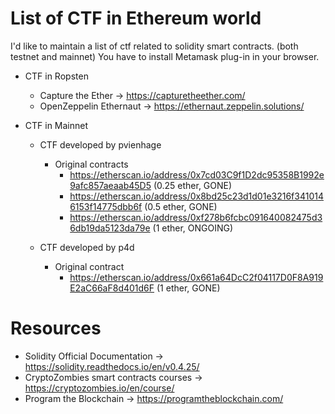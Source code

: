 # List of CTF in Ethereum world

I'd like to maintain a list of ctf related to solidity smart contracts. (both testnet and mainnet)
You have to install Metamask plug-in in your browser.

  - CTF in Ropsten
    - Capture the Ether -> https://capturetheether.com/
    - OpenZeppelin Ethernaut -> https://ethernaut.zeppelin.solutions/
  
  - CTF in Mainnet
    - CTF developed by pvienhage
      - Original contracts
        - https://etherscan.io/address/0x7cd03C9f1D2dc95358B1992e9afc857aeaab45D5 (0.25 ether, GONE)
        - https://etherscan.io/address/0x8bd25c23d1d01e3216f3410146153f14775dbb6f (0.5 ether,  GONE)
        - https://etherscan.io/address/0xf278b6fcbc091640082475d36db19da5123da79e (1 ether, ONGOING)
        
    - CTF developed by p4d
      - Original contract
        - https://etherscan.io/address/0x661a64DcC2f04117D0F8A919E2aC66aF8d401d6F (1 ether, GONE)

# Resources

- Solidity Official Documentation -> https://solidity.readthedocs.io/en/v0.4.25/
- CryptoZombies smart contracts courses -> https://cryptozombies.io/en/course/
- Program the Blockchain -> https://programtheblockchain.com/
